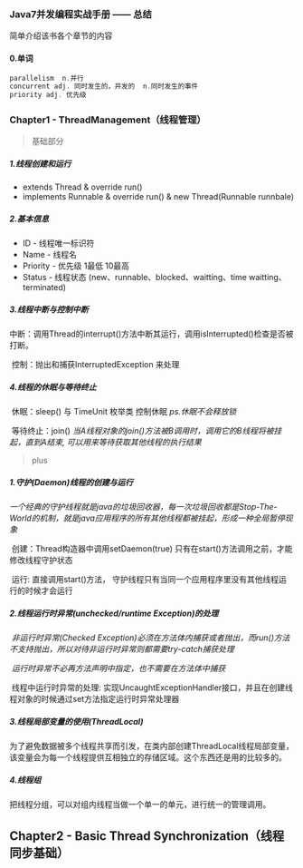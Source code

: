 ### Java7并发编程实战手册 —— 总结

简单介绍该书各个章节的内容



#### 0.单词

```java
parallelism  n.并行
concurrent adj. 同时发生的，并发的  n.同时发生的事件
priority adj. 优先级
```





### Chapter1 - ThreadManagement（线程管理）

> 基础部分

##### 1.线程创建和运行

- extends Thread  & override run()
- implements Runnable & override run() & new Thread(Runnable runnbale)

##### 2.基本信息

- ID - 线程唯一标识符	
- Name - 线程名
- Priority - 优先级  1最低 10最高
- Status - 线程状态 (new、runnable、blocked、waitting、time waitting、terminated)

##### 3.线程中断与控制中断

​	中断：调用Thread的interrupt()方法中断其运行，调用isInterrupted()检查是否被打断。

​	控制：抛出和捕获InterruptedException 来处理

##### 4.线程的休眠与等待终止

​	休眠：sleep() 与 TimeUnit 枚举类 控制休眠  *ps.休眠不会释放锁*

​	等待终止：join()  *当A线程对象的join()方法被B调用时，调用它的B线程将被挂起，直到A结束, 可以用来等待获取其他线程的执行结果* 



> plus


##### 1.守护(Daemon)线程的创建与运行

​	*一个经典的守护线程就是java的垃圾回收器，每一次垃圾回收都是Stop-The-World的机制，就是java应用程序的所有其他线程都被挂起，形成一种全局暂停现象*

​	创建：Thread构造器中调用setDaemon(true)  只有在start()方法调用之前，才能修改线程守护状态

​	运行:  直接调用start()方法， 守护线程只有当同一个应用程序里没有其他线程运行的时候才会运行

##### 2.线程运行时异常(unchecked/runtime Exception)的处理

​	*非运行时异常(Checked Exception)必须在方法体内捕获或者抛出，而run()方法不支持抛出，所以对待非运行时异常则都需要try-catch捕获处理*

​	*运行时异常不必再方法声明中指定，也不需要在方法体中捕获*

​	线程中运行时异常的处理:	实现UncaughtExceptionHandler接口，并且在创建线程对象的时候通过set方法指定运行时异常处理器

##### 3.线程局部变量的使用(ThreadLocal<T>)

​	为了避免数据被多个线程共享而引发，在类内部创建ThreadLocal<T>线程局部变量，该变量会为每一个线程提供互相独立的存储区域。这个东西还是用的比较多的。

##### 4.线程组

​	把线程分组，可以对组内线程当做一个单一的单元，进行统一的管理调用。





## Chapter2 - Basic Thread Synchronization（线程同步基础）



